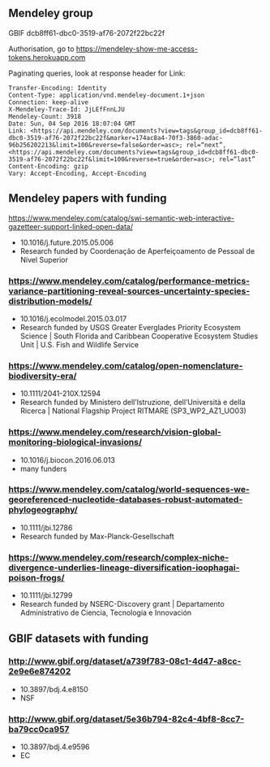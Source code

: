

## Mendeley group

GBIF dcb8ff61-dbc0-3519-af76-2072f22bc22f

Authorisation, go to https://mendeley-show-me-access-tokens.herokuapp.com

Paginating queries, look at response header for Link:

```
Transfer-Encoding: Identity
Content-Type: application/vnd.mendeley-document.1+json
Connection: keep-alive
X-Mendeley-Trace-Id: JjLEfFnnLJU
Mendeley-Count: 3918
Date: Sun, 04 Sep 2016 18:07:04 GMT
Link: <https://api.mendeley.com/documents?view=tags&group_id=dcb8ff61-dbc0-3519-af76-2072f22bc22f&marker=174ac8a4-70f3-3860-adac-96b256202213&limit=100&reverse=false&order=asc>; rel=“next”, <https://api.mendeley.com/documents?view=tags&group_id=dcb8ff61-dbc0-3519-af76-2072f22bc22f&limit=100&reverse=true&order=asc>; rel=“last”
Content-Encoding: gzip
Vary: Accept-Encoding, Accept-Encoding
```

## Mendeley papers with funding

https://www.mendeley.com/catalog/swi-semantic-web-interactive-gazetteer-support-linked-open-data/
- 10.1016/j.future.2015.05.006
- Research funded by Coordenação de Aperfeiçoamento de Pessoal de Nível Superior

### https://www.mendeley.com/catalog/performance-metrics-variance-partitioning-reveal-sources-uncertainty-species-distribution-models/
- 10.1016/j.ecolmodel.2015.03.017
- Research funded by USGS Greater Everglades Priority Ecosystem Science | South Florida and Caribbean Cooperative Ecosystem Studies Unit | U.S. Fish and Wildlife Service

### https://www.mendeley.com/catalog/open-nomenclature-biodiversity-era/
- 10.1111/2041-210X.12594
- Research funded by Ministero dell’Istruzione, dell’Università e della Ricerca | National Flagship Project RITMARE (SP3_WP2_AZ1_UO03)

### https://www.mendeley.com/research/vision-global-monitoring-biological-invasions/
- 10.1016/j.biocon.2016.06.013
- many funders

### https://www.mendeley.com/catalog/world-sequences-we-georeferenced-nucleotide-databases-robust-automated-phylogeography/
- 10.1111/jbi.12786 
- Research funded by Max-Planck-Gesellschaft

### https://www.mendeley.com/research/complex-niche-divergence-underlies-lineage-diversification-ioophagai-poison-frogs/
- 10.1111/jbi.12799
- Research funded by NSERC-Discovery grant | Departamento Administrativo de Ciencia, Tecnología e Innovación


## GBIF datasets with funding

### http://www.gbif.org/dataset/a739f783-08c1-4d47-a8cc-2e9e6e874202
- 10.3897/bdj.4.e8150 
- NSF

### http://www.gbif.org/dataset/5e36b794-82c4-4bf8-8cc7-ba79cc0ca957
- 10.3897/bdj.4.e9596 
- EC
